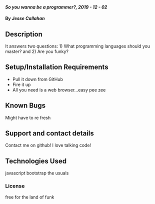 #### _So you wanna be a programmer?, 2019 - 12 - 02_

#### By _**Jesse Callahan**_

## Description

It answers two questions: 1) What programming languages should you master? and 2) Are you funky?

## Setup/Installation Requirements

* Pull it down from GitHub
* Fire it up
* All you need is a web browser...easy pee zee

## Known Bugs

Might have to re fresh

## Support and contact details

Contact me on github! I love talking code!

## Technologies Used

javascript bootstrap the usuals

### License

free for the land of funk
